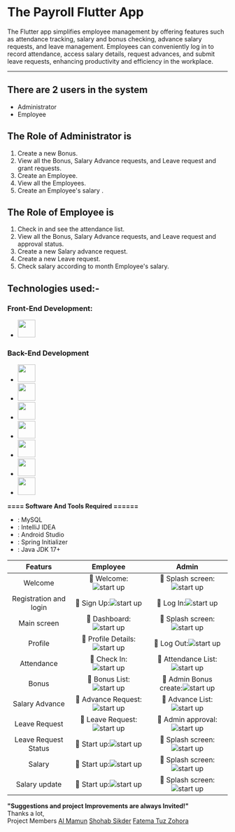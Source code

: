 # The Payroll Flutter App
The Flutter app simplifies employee management by offering features such as attendance tracking, salary and bonus checking, advance salary requests, and leave management. Employees can conveniently log in to record attendance, access salary details, request advances, and submit leave requests, enhancing productivity and efficiency in the workplace.

-----------------   ---------------------------------------------
## There are 2 users in the system

- Administrator
- Employee

## The Role of Administrator is
1. Create a new Bonus.
2. View all the Bonus, Salary Advance requests, and Leave request and grant requests.
3. Create an Employee.
4. View all the Employees.
5. Create an Employee's salary .

## The Role of Employee is
1. Check in and see the attendance list.
2. View all the Bonus, Salary Advance requests, and Leave request and approval status.
3. Create a new Salary advance request.
4. Create a new Leave request.
5. Check salary according to month Employee's salary.

## Technologies used:-
### Front-End Development:

- [<img src="https://github.com/fatemazohor/fatemazohor/blob/main/svg/Flutter.jpg" width="40" height="40">](#) 
### Back-End Development
- [<img src="https://github.com/fatemazohor/fatemazohor/blob/main/svg/spring_boot.svg" width="40" height="40">](#)
- [<img src="https://github.com/fatemazohor/fatemazohor/blob/main/svg/hibernate.png" width="40" height="40">](#)
- [<img src="https://github.com/fatemazohor/fatemazohor/blob/main/svg/thymleaf.png" width="40" height="40">](#)
- [<img src="https://github.com/fatemazohor/fatemazohor/blob/main/svg/html5.svg" width="40" height="40">](#)
- [<img src="https://github.com/fatemazohor/fatemazohor/blob/main/svg/css3.svg" width="40" height="40">](#) 
- [<img src="https://github.com/fatemazohor/fatemazohor/blob/main/svg/bootstrap-logo-shadow.png" width="40" height="40">](#)
- [<img src="https://github.com/fatemazohor/fatemazohor/blob/main/svg/javascript.svg" width="40" height="40">](#)

**==== Software And Tools Required ======**
- :  MySQL
- :  IntelliJ IDEA
- :  Android Studio
- :  Spring Initializer
- :  Java JDK 17+






|Featurs|Employee|Admin|
| :---: | :---: | :---: |
| Welcome | :pushpin: Welcome:![ start up](https://github.com/ThePayRoll-developer/the-payroll-app/blob/main/flutter_image/Payroll.png) | :pushpin: Splash screen:![ start up](https://github.com/ThePayRoll-developer/the-payroll-app/blob/main/flutter_image/Payroll.png) |
| Registration and login | :pushpin: Sign Up:![ start up](https://github.com/ThePayRoll-developer/the-payroll-app/blob/main/flutter_image/Payroll%20(2).png) | :pushpin: Log In:![ start up](https://github.com/ThePayRoll-developer/the-payroll-app/blob/main/flutter_image/Payroll%20(1).png) |
| Main screen | :pushpin: Dashboard:![ start up](https://github.com/ThePayRoll-developer/the-payroll-app/blob/main/flutter_image/Payroll%20(3).png) | :pushpin: Splash screen:![ start up](https://github.com/ThePayRoll-developer/the-payroll-app/blob/main/flutter_image/Payroll.png) |
| Profile | :pushpin: Profile Details:![ start up](https://github.com/ThePayRoll-developer/the-payroll-app/blob/main/flutter_image/Payroll%20(7).png) | :pushpin: Log Out:![ start up](https://github.com/ThePayRoll-developer/the-payroll-app/blob/main/flutter_image/Payroll%20(6).png) |
| Attendance | :pushpin: Check In:![ start up](https://github.com/ThePayRoll-developer/the-payroll-app/blob/main/flutter_image/Payroll%20(5).png) | :pushpin: Attendance List:![ start up](https://github.com/ThePayRoll-developer/the-payroll-app/blob/main/flutter_image/Payroll%20(4).png) |
| Bonus | :pushpin: Bonus List:![ start up](https://github.com/ThePayRoll-developer/the-payroll-app/blob/main/flutter_image/Payroll%20(8).png) | :pushpin: Admin Bonus create:![ start up](https://github.com/ThePayRoll-developer/the-payroll-app/blob/main/flutter_image/abonus.JPG) |
| Salary Advance | :pushpin: Advance Request:![ start up](https://github.com/ThePayRoll-developer/the-payroll-app/blob/main/flutter_image/Payroll%20(10).png) | :pushpin: Advance List:![ start up](https://github.com/ThePayRoll-developer/the-payroll-app/blob/main/flutter_image/Payroll%20(9).png) |
| Leave Request | :pushpin: Leave Request:![ start up](https://github.com/ThePayRoll-developer/the-payroll-app/blob/main/flutter_image/Payroll%20(12).png) | :pushpin: Admin approval:![ start up](https://github.com/ThePayRoll-developer/the-payroll-app/blob/main/flutter_image/a_leave.JPG) |
| Leave Request Status | :pushpin: Start up:![ start up](https://github.com/ThePayRoll-developer/the-payroll-app/blob/main/flutter_image/Payroll%20(11).png) | :pushpin: Splash screen:![ start up](https://github.com/ThePayRoll-developer/the-payroll-app/blob/main/flutter_image/a_leave2.JPG) |
| Salary | :pushpin: Start up:![ start up](https://github.com/ThePayRoll-developer/the-payroll-app/blob/main/flutter_image/Payroll%20(14).png) | :pushpin: Splash screen:![ start up](https://github.com/ThePayRoll-developer/the-payroll-app/blob/main/flutter_image/a_salary.JPG) |
| Salary update | :pushpin: Start up:![ start up](https://github.com/ThePayRoll-developer/the-payroll-app/blob/main/flutter_image/Payroll.png) | :pushpin: Splash screen:![ start up](https://github.com/ThePayRoll-developer/the-payroll-app/blob/main/flutter_image/a_salary2.JPG) |

**"Suggestions and project Improvements are always Invited!"**  
Thanks a lot,    
Project Members
[Al Mamun](https://github.com/dcinmamun)
[Shohab Sikder](https://github.com/ShohabSikder)
[Fatema Tuz Zohora](https://github.com/fatemazohor)
